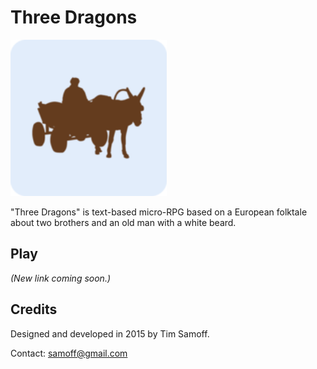 # Three Dragons
<img src="https://github.com/timsamoff/Three-Dragons/blob/main/threeDragons/apple-touch-icon-180x180.png?raw=true" width="250px" alt="HMLabs">

"Three Dragons" is  text-based micro-RPG based on a European folktale about two brothers and an old man with a white beard.

## Play
*(New link coming soon.)*

## Credits
Designed and developed in 2015 by Tim Samoff.

Contact: [samoff@gmail.com](mailto:samoff@gmail.com)